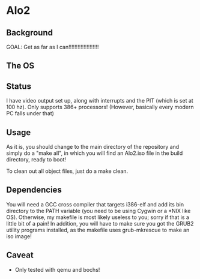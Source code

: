 Alo2
====

Background 
---- 
GOAL:  Get as far as I can!!!!!!!!!!!!!!!!!!!!  

The OS 
----



Status
---- 
I have video output set up, along with interrupts and the PIT (which is set at 100 hz). 
Only supports 386+ processors! (However, basically every modern PC falls under that)

Usage 
---- 
As it is, you should change to the main directory of the repository and simply do a "make all", in which you will find an Alo2.iso file in the build directory, ready to boot! 

To clean out all object files, just do a make clean. 

Dependencies 
---- 
You will need a GCC cross compiler that targets i386-elf and add its bin directory to the PATH variable (you need to be using Cygwin or a *NIX like OS).  Otherwise, my makefile is most likely useless to you; sorry if that is a little bit of a pain! In addition, you will have to make sure you got the GRUB2 utility programs installed, as the makefile uses grub-mkrescue to make an iso image! 

Caveat  
---- 
* Only tested with qemu and bochs! 

